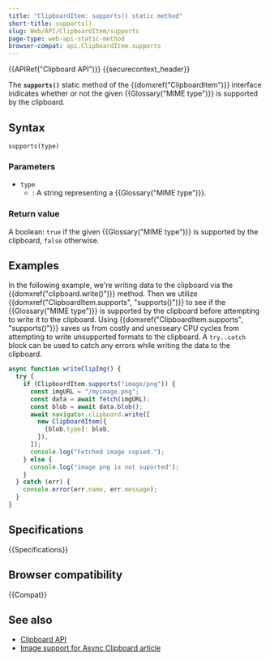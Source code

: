 ```yaml
---
title: "ClipboardItem: supports() static method"
short-title: supports()
slug: Web/API/ClipboardItem/supports
page-type: web-api-static-method
browser-compat: api.ClipboardItem.supports
---
```


{{APIRef("Clipboard API")}} {{securecontext_header}}

The **`supports()`** static method of the {{domxref("ClipboardItem")}} interface indicates whether or not the given {{Glossary("MIME type")}} is supported by the clipboard.

## Syntax

```js-nolint
supports(type)
```

### Parameters

- `type`
  - : A string representing a {{Glossary("MIME type")}}.

### Return value

A boolean: `true` if the given {{Glossary("MIME type")}} is supported by the clipboard, `false` otherwise.

## Examples

In the following example, we're writing data to the clipboard via the {{domxref("clipboard.write()")}} method. Then we utilize {{domxref("ClipboardItem.supports", "supports()")}} to see if the {{Glossary("MIME type")}} is supported by the clipboard before attempting to write it to the clipboard. Using {{domxref("ClipboardItem.supports", "supports()")}} saves us from costly and unesseary CPU cycles from attempting to write unsupported formats to the clipboard. A `try..catch` block can be used to catch any errors while writing the data to the clipboard.

```js
async function writeClipImg() {
  try {
    if (ClipboardItem.supports("image/png")) {
      const imgURL = "/myimage.png";
      const data = await fetch(imgURL);
      const blob = await data.blob();
      await navigator.clipboard.write([
        new ClipboardItem({
          [blob.type]: blob,
        }),
      ]);
      console.log("Fetched image copied.");
    } else {
      console.log("image png is not suported");
    }
  } catch (err) {
    console.error(err.name, err.message);
  }
}
```

## Specifications

{{Specifications}}

## Browser compatibility

{{Compat}}

## See also

- [Clipboard API](/en-US/docs/Web/API/Clipboard_API)
- [Image support for Async Clipboard article](https://web.dev/articles/async-clipboard)
